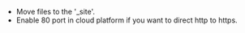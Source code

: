   - Move files to the '_site'.
  - Enable 80 port in cloud platform if you want to direct http to https.